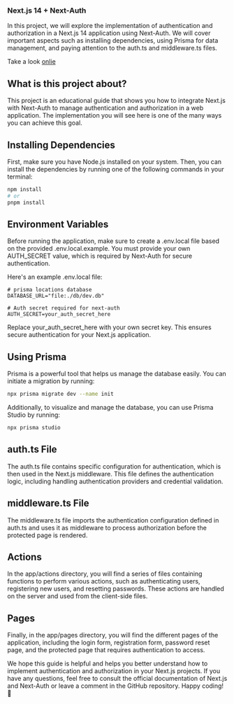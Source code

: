 ### Next.js 14 + Next-Auth

In this project, we will explore the implementation of authentication and authorization in a Next.js 14 application using Next-Auth. We will cover important aspects such as installing dependencies, using Prisma for data management, and paying attention to the auth.ts and middleware.ts files.

Take a look [onlie](https://sample-nextjs-auth.rev.earth)

## What is this project about?

This project is an educational guide that shows you how to integrate Next.js with Next-Auth to manage authentication and authorization in a web application. The implementation you will see here is one of the many ways you can achieve this goal.

## Installing Dependencies

First, make sure you have Node.js installed on your system. Then, you can install the dependencies by running one of the following commands in your terminal:

```bash
npm install
# or
pnpm install
```

## Environment Variables

Before running the application, make sure to create a .env.local file based on the provided .env.local.example. You must provide your own AUTH_SECRET value, which is required by Next-Auth for secure authentication.

Here's an example .env.local file:

```plaintext
# prisma locations database
DATABASE_URL="file:./db/dev.db"

# Auth secret required for next-auth
AUTH_SECRET=your_auth_secret_here
```

Replace your_auth_secret_here with your own secret key. This ensures secure authentication for your Next.js application.

## Using Prisma

Prisma is a powerful tool that helps us manage the database easily. You can initiate a migration by running:

```bash
npx prisma migrate dev --name init
```

Additionally, to visualize and manage the database, you can use Prisma Studio by running:

```bash
npx prisma studio
```

## auth.ts File

The auth.ts file contains specific configuration for authentication, which is then used in the Next.js middleware. This file defines the authentication logic, including handling authentication providers and credential validation.

## middleware.ts File

The middleware.ts file imports the authentication configuration defined in auth.ts and uses it as middleware to process authorization before the protected page is rendered.

## Actions

In the app/actions directory, you will find a series of files containing functions to perform various actions, such as authenticating users, registering new users, and resetting passwords. These actions are handled on the server and used from the client-side files.

## Pages

Finally, in the app/pages directory, you will find the different pages of the application, including the login form, registration form, password reset page, and the protected page that requires authentication to access.

We hope this guide is helpful and helps you better understand how to implement authentication and authorization in your Next.js projects. If you have any questions, feel free to consult the official documentation of Next.js and Next-Auth or leave a comment in the GitHub repository. Happy coding! 🚀
